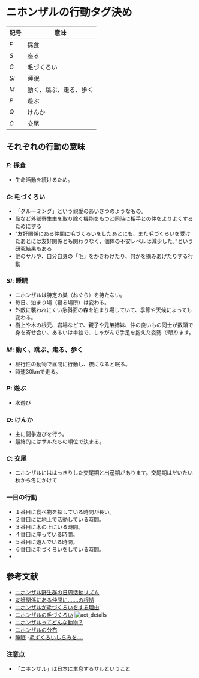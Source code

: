 # ニホンザルの行動タグ決め

| 記号 | 意味                   |
| ---- | ---------------------- |
| $F$  | 採食                   |
| $S$  | 座る                   |
| $G$  | 毛づくろい             |
| $Sl$ | 睡眠                   |
| $M$  | 動く、跳ぶ、走る、歩く |
| $P$  | 遊ぶ                   |
| $Q$  | けんか                 |
| $C$  | 交尾                   |

## それぞれの行動の意味

### $F$: 採食

- 生命活動を続けるため。

### $G$: 毛づくろい

- 「グルーミング」という親愛のあいさつのようなもの。
- 虱など外部寄生虫を取り除く機能をもつと同時に相手との仲をよりよくするためにする
- “友好関係にある仲間に毛づくろいをしたあとにも、また毛づくろいを受けたあとには友好関係とも関わりなく、個体の不安レベルは減少した。”という研究結果もある
- 他のサルや、自分自身の「毛」をかきわけたり、何かを摘みあげたりする行動

### $Sl$: 睡眠

- ニホンザルは特定の巣（ねぐら）を持たない。
- 毎日、泊まり場（寝る場所）は変わる。
- 外敵に襲われにくい急斜面の森を泊まり場していて、季節や天候によっても変わる。
- 樹上や木の根元、岩場などで、親子や兄弟姉妹、仲の良いもの同士が数頭で身を寄せ合い、あるいは単独で、しゃがんで手足を抱えた姿勢 で眠ります。

### $M$: 動く、跳ぶ、走る、歩く

- 昼行性の動物で昼間に行動し、夜になると眠る。
- 時速30kmで走る。

### $P$: 遊ぶ

- 水遊び

### $Q$: けんか

- 主に闘争遊びを行う。
- 最終的にはサルたちの順位で決まる。

### $C$: 交尾

- ニホンザルにははっきりした交尾期と出産期があります。交尾期はだいたい秋から冬にかけて

### 一日の行動

- １番目に食べ物を探している時間が長い。
- ２番目にに地上で活動している時間。
- ３番目に木の上にいる時間。
- ４番目に座っている時間。
- ５番目に遊んでいる時間。
- ６番目に毛づくろいをしている時間。
-

## 参考文献

- [ニホンザル野生群の日周活動リズム](https://www.jstage.jst.go.jp/article/ase1911/79/2/79_2_128/_pdf)
- [友好関係にある仲間に.......の根拠](https://www.jstage.jst.go.jp/article/janip/63/2/63_63.2.4/_pdf/-char/ja)
- [ニホンザルが毛づくろいをする理由](https://www.osaruland.jp/tips/1820/)
- [ニホンザルの毛づくろい](https://jinrui.zool.kyoto-u.ac.jp/Arashiyama/guide.html)
![act_details](https://github.com/lapsquash/lapsquash_pj/assets/123618777/a021fa56-7122-49b8-8699-b303ebf41e60)
- [ニホンザルってどんな動物？](https://jinrui.zool.kyoto-u.ac.jp/Arashiyama/whatisJmacaque.html)
- [ニホンザルの分布](https://jinrui.zool.kyoto-u.ac.jp/FuscataHome/bunpu.html#:~:text=%E6%97%A5%E6%9C%AC%E3%81%AB%E7%94%9F%E6%81%AF%E3%81%99%E3%82%8B%E3%82%B5%E3%83%AB,%E5%BA%83%E3%81%8F%E5%88%86%E5%B8%83%E3%81%97%E3%81%A6%E3%81%84%E3%81%BE%E3%81%99%E3%80%82)
- [睡眠](https://jigokudani-yaenkoen.co.jp/contents/detail?id=117)
  -[毛ずくろいしらみを....](http://repository.tufs.ac.jp/bitstream/10108/89011/1/field-16_p18-19.pdf)
### 注意点

- 「ニホンザル」は日本に生息するサルということ
